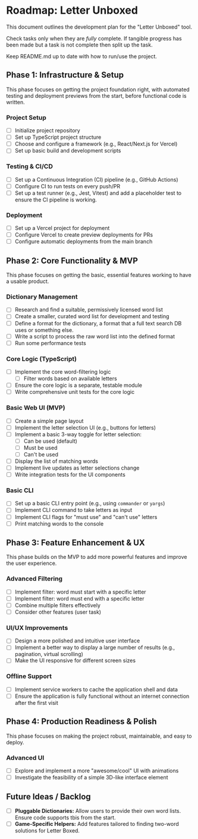 # Roadmap: Letter Unboxed

This document outlines the development plan for the "Letter Unboxed" tool.

Check tasks only when they are *fully* complete. If tangible progress has been made but
a task is not complete then split up the task.

Keep README.md up to date with how to run/use the project.

## Phase 1: Infrastructure & Setup

This phase focuses on getting the project foundation right, with automated testing and deployment previews from the start, before functional code is written.

### Project Setup
- [ ] Initialize project repository
- [ ] Set up TypeScript project structure
- [ ] Choose and configure a framework (e.g., React/Next.js for Vercel)
- [ ] Set up basic build and development scripts

### Testing & CI/CD
- [ ] Set up a Continuous Integration (CI) pipeline (e.g., GitHub Actions)
- [ ] Configure CI to run tests on every push/PR
- [ ] Set up a test runner (e.g., Jest, Vitest) and add a placeholder test to ensure the CI pipeline is working.

### Deployment
- [ ] Set up a Vercel project for deployment
- [ ] Configure Vercel to create preview deployments for PRs
- [ ] Configure automatic deployments from the main branch

## Phase 2: Core Functionality & MVP

This phase focuses on getting the basic, essential features working to have a usable product.

### Dictionary Management
- [ ] Research and find a suitable, permissively licensed word list
- [ ] Create a smaller, curated word list for development and testing
- [ ] Define a format for the dictionary, a format that a full text search DB uses or something else.
- [ ] Write a script to process the raw word list into the defined format
- [ ] Run some performance tests

### Core Logic (TypeScript)
- [ ] Implement the core word-filtering logic
    - [ ] Filter words based on available letters
- [ ] Ensure the core logic is a separate, testable module
- [ ] Write comprehensive unit tests for the core logic

### Basic Web UI (MVP)
- [ ] Create a simple page layout
- [ ] Implement the letter selection UI (e.g., buttons for letters)
- [ ] Implement a basic 3-way toggle for letter selection:
    - [ ] Can be used (default)
    - [ ] Must be used
    - [ ] Can't be used
- [ ] Display the list of matching words
- [ ] Implement live updates as letter selections change
- [ ] Write integration tests for the UI components

### Basic CLI
- [ ] Set up a basic CLI entry point (e.g., using `commander` or `yargs`)
- [ ] Implement CLI command to take letters as input
- [ ] Implement CLI flags for "must use" and "can't use" letters
- [ ] Print matching words to the console

## Phase 3: Feature Enhancement & UX

This phase builds on the MVP to add more powerful features and improve the user experience.

### Advanced Filtering
- [ ] Implement filter: word must start with a specific letter
- [ ] Implement filter: word must end with a specific letter
- [ ] Combine multiple filters effectively
- [ ] Consider other features (user task)

### UI/UX Improvements
- [ ] Design a more polished and intuitive user interface
- [ ] Implement a better way to display a large number of results (e.g., pagination, virtual scrolling)
- [ ] Make the UI responsive for different screen sizes

### Offline Support
- [ ] Implement service workers to cache the application shell and data
- [ ] Ensure the application is fully functional without an internet connection after the first visit

## Phase 4: Production Readiness & Polish

This phase focuses on making the project robust, maintainable, and easy to deploy.

### Advanced UI
- [ ] Explore and implement a more "awesome/cool" UI with animations
- [ ] Investigate the feasibility of a simple 3D-like interface element

## Future Ideas / Backlog

- [ ] **Pluggable Dictionaries:** Allow users to provide their own word lists. Ensure code supports tbis from the start.
- [ ] **Game-Specific Helpers:** Add features tailored to finding two-word solutions for Letter Boxed.
